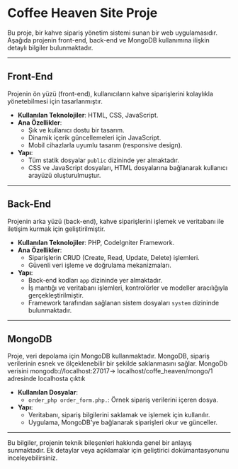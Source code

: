 # Coffee Heaven Site Proje

Bu proje, bir kahve sipariş yönetim sistemi sunan bir web uygulamasıdır. Aşağıda projenin front-end, back-end ve MongoDB kullanımına ilişkin detaylı bilgiler bulunmaktadır.

---

## Front-End

Projenin ön yüzü (front-end), kullanıcıların kahve siparişlerini kolaylıkla yönetebilmesi için tasarlanmıştır. 

- **Kullanılan Teknolojiler**: HTML, CSS, JavaScript.
- **Ana Özellikler**:
  - Şık ve kullanıcı dostu bir tasarım.
  - Dinamik içerik güncellemeleri için JavaScript.
  - Mobil cihazlarla uyumlu tasarım (responsive design).
- **Yapı**:
  - Tüm statik dosyalar `public` dizininde yer almaktadır.
  - CSS ve JavaScript dosyaları, HTML dosyalarına bağlanarak kullanıcı arayüzü oluşturulmuştur.

---

## Back-End

Projenin arka yüzü (back-end), kahve siparişlerini işlemek ve veritabanı ile iletişim kurmak için geliştirilmiştir.

- **Kullanılan Teknolojiler**: PHP, CodeIgniter Framework.
- **Ana Özellikler**:
  - Siparişlerin CRUD (Create, Read, Update, Delete) işlemleri.
  - Güvenli veri işleme ve doğrulama mekanizmaları.
- **Yapı**:
  - Back-end kodları `app` dizininde yer almaktadır.
  - İş mantığı ve veritabanı işlemleri, kontrolörler ve modeller aracılığıyla gerçekleştirilmiştir.
  - Framework tarafından sağlanan sistem dosyaları `system` dizininde bulunmaktadır.

---

## MongoDB

Proje, veri depolama için MongoDB kullanmaktadır. MongoDB, sipariş verilerinin esnek ve ölçeklenebilir bir şekilde saklanmasını sağlar.
MongoDb verisini mongodb://localhost:27017-> localhost/coffe_heaven/mongo/1 adresinde localhosta çıktık

- **Kullanılan Dosyalar**:
  - `order_php order_form.php.`: Örnek sipariş verilerini içeren dosya.
- **Yapı**:
  - Veritabanı, sipariş bilgilerini saklamak ve işlemek için kullanılır.
  - Uygulama, MongoDB'ye bağlanarak siparişleri okur ve günceller.

---

Bu bilgiler, projenin teknik bileşenleri hakkında genel bir anlayış sunmaktadır. Ek detaylar veya açıklamalar için geliştirici dokümantasyonunu inceleyebilirsiniz.

